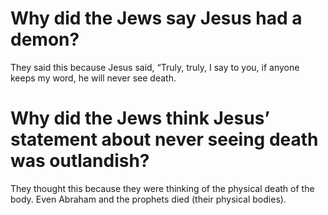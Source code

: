 # Why did the Jews say Jesus had a demon?

They said this because Jesus said, “Truly, truly, I say to you, if anyone keeps my word, he will never see death.

# Why did the Jews think Jesus’ statement about never seeing death was outlandish?

They thought this because they were thinking of the physical death of the body. Even Abraham and the prophets died (their physical bodies).
